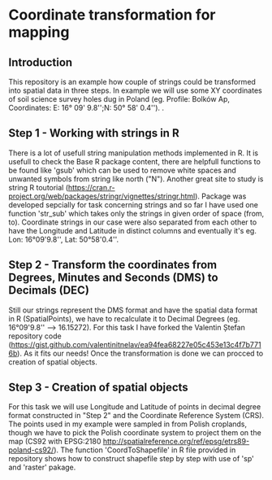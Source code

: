 # Coordinate transformation for mapping  

## Introduction

This repository is an example how couple of strings could be transformed into spatial data in three steps. In example we will use some XY coordinates of soil science survey holes dug in Poland (eg. Profile: Bolków Ap, Coordinates: E: 16° 09' 9.8'';N: 50° 58' 0.4''). 
.   

## Step 1 - Working with strings in R

There is a lot of usefull string manipulation methods implemented in R. It is usefull to check the Base R package content, there are helpfull functions to be found like 'gsub' which can be used to remove white spaces and unwanted symbols from string like north ("N"). Another great site to study is string R toutorial (https://cran.r-project.org/web/packages/stringr/vignettes/stringr.html). Package was developed sepcially for task concerning strings and so far I have used one function 'str_sub' which takes only the strings in given order of space (from, to). Coordinate strings in our case were also separated from each other to have the Longitude and Latitude in distinct columns and eventually it's eg. Lon: 16°09'9.8'', Lat: 50°58'0.4''.

## Step 2 - Transform the coordinates from Degrees, Minutes and Seconds (DMS) to Decimals (DEC)

Still our strings represent the DMS format and  have the spatial data format in R (SpatialPoints), we have to recalculate it to Decimal Degrees (eg. 16°09'9.8'' --> 16.15272). For this task I have forked the Valentin Ștefan repository code (https://gist.github.com/valentinitnelav/ea94fea68227e05c453e13c4f7b7716b). As it fits our needs! Once the transformation is done we can procced to creation of spatial objects.

## Step 3 - Creation of spatial objects

For this task we will use Longitude and Latitude of points in decimal degree format constructed in "Step 2" and the Coordinate Reference System (CRS). The points used in my example were sampled in from Polish croplands, though we have to pick the Polish coordinate system to project them on the map (CS92 with EPSG:2180 http://spatialreference.org/ref/epsg/etrs89-poland-cs92/). The function 'CoordToShapefile' in R file provided in repository shows how to construct shapefile step by step with use of 'sp' and 'raster' pakage.   
